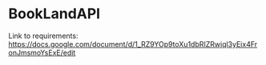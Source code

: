# BookLandAPI
Link to requirements: https://docs.google.com/document/d/1_RZ9YOp9toXu1dbRIZRwjql3yEix4FronJmsmoYsExE/edit
